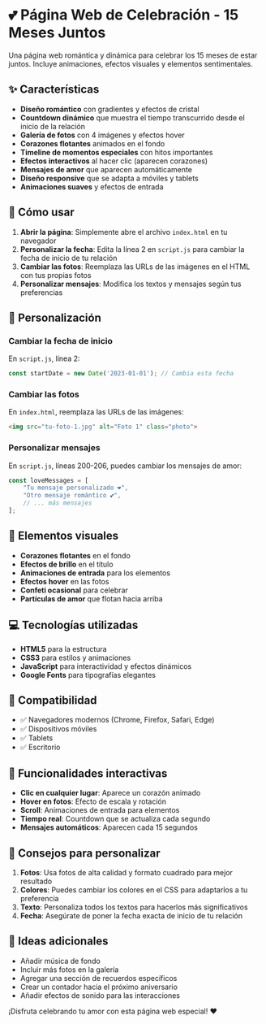 # 💕 Página Web de Celebración - 15 Meses Juntos

Una página web romántica y dinámica para celebrar los 15 meses de estar juntos. Incluye animaciones, efectos visuales y elementos sentimentales.

## ✨ Características

- **Diseño romántico** con gradientes y efectos de cristal
- **Countdown dinámico** que muestra el tiempo transcurrido desde el inicio de la relación
- **Galería de fotos** con 4 imágenes y efectos hover
- **Corazones flotantes** animados en el fondo
- **Timeline de momentos especiales** con hitos importantes
- **Efectos interactivos** al hacer clic (aparecen corazones)
- **Mensajes de amor** que aparecen automáticamente
- **Diseño responsive** que se adapta a móviles y tablets
- **Animaciones suaves** y efectos de entrada

## 🚀 Cómo usar

1. **Abrir la página**: Simplemente abre el archivo `index.html` en tu navegador
2. **Personalizar la fecha**: Edita la línea 2 en `script.js` para cambiar la fecha de inicio de tu relación
3. **Cambiar las fotos**: Reemplaza las URLs de las imágenes en el HTML con tus propias fotos
4. **Personalizar mensajes**: Modifica los textos y mensajes según tus preferencias

## 📝 Personalización

### Cambiar la fecha de inicio
En `script.js`, línea 2:
```javascript
const startDate = new Date('2023-01-01'); // Cambia esta fecha
```

### Cambiar las fotos
En `index.html`, reemplaza las URLs de las imágenes:
```html
<img src="tu-foto-1.jpg" alt="Foto 1" class="photo">
```

### Personalizar mensajes
En `script.js`, líneas 200-206, puedes cambiar los mensajes de amor:
```javascript
const loveMessages = [
    "Tu mensaje personalizado ❤️",
    "Otro mensaje romántico 💕",
    // ... más mensajes
];
```

## 🎨 Elementos visuales

- **Corazones flotantes** en el fondo
- **Efectos de brillo** en el título
- **Animaciones de entrada** para los elementos
- **Efectos hover** en las fotos
- **Confeti ocasional** para celebrar
- **Partículas de amor** que flotan hacia arriba

## 💻 Tecnologías utilizadas

- **HTML5** para la estructura
- **CSS3** para estilos y animaciones
- **JavaScript** para interactividad y efectos dinámicos
- **Google Fonts** para tipografías elegantes

## 📱 Compatibilidad

- ✅ Navegadores modernos (Chrome, Firefox, Safari, Edge)
- ✅ Dispositivos móviles
- ✅ Tablets
- ✅ Escritorio

## 🎯 Funcionalidades interactivas

- **Clic en cualquier lugar**: Aparece un corazón animado
- **Hover en fotos**: Efecto de escala y rotación
- **Scroll**: Animaciones de entrada para elementos
- **Tiempo real**: Countdown que se actualiza cada segundo
- **Mensajes automáticos**: Aparecen cada 15 segundos

## 🌟 Consejos para personalizar

1. **Fotos**: Usa fotos de alta calidad y formato cuadrado para mejor resultado
2. **Colores**: Puedes cambiar los colores en el CSS para adaptarlos a tu preferencia
3. **Texto**: Personaliza todos los textos para hacerlos más significativos
4. **Fecha**: Asegúrate de poner la fecha exacta de inicio de tu relación

## 💝 Ideas adicionales

- Añadir música de fondo
- Incluir más fotos en la galería
- Agregar una sección de recuerdos específicos
- Crear un contador hacia el próximo aniversario
- Añadir efectos de sonido para las interacciones

¡Disfruta celebrando tu amor con esta página web especial! ❤️ 
